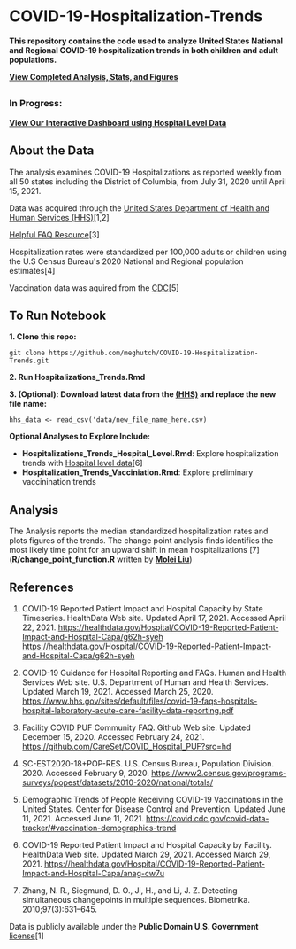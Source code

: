# COVID-19-Hospitalization-Trends

**This repository contains the code used to analyze United States National and Regional COVID-19 hospitalization trends in both children and adult populations.**

**[View Completed Analysis, Stats, and Figures](https://meghutch.github.io/projects/Hospitalization_Trends.html)**

##

### **In Progress:**

**[View Our Interactive Dashboard using Hospital Level Data](https://meg-hutch.shinyapps.io/covid-19_hospitalization_dash/)** 
## About the Data

The analysis examines COVID-19 Hospitalizations as reported weekly from all 50 states including the District of Columbia, from July 31, 2020 until April 15, 2021.

Data was acquired through the [United States Department of Health and Human Services (HHS)](https://healthdata.gov/Hospital/COVID-19-Reported-Patient-Impact-and-Hospital-Capa/g62h-syeh)[1,2]

[Helpful FAQ Resource](https://github.com/CareSet/COVID_Hospital_PUF?src=hd)[3]

Hospitalization rates were standardized per 100,000 adults or children using the U.S Census Bureau's 2020 National and Regional population estimates[4]

Vaccination data was aquired from the [CDC](https://covid.cdc.gov/covid-data-tracker/#vaccination-demographics-trends)[5]

## **To Run Notebook**

**1. Clone this repo:**

```git clone https://github.com/meghutch/COVID-19-Hospitalization-Trends.git```

**2. Run Hospitalizations_Trends.Rmd**

**3. (Optional): Download latest data from the [(HHS)](https://healthdata.gov/Hospital/COVID-19-Reported-Patient-Impact-and-Hospital-Capa/g62h-syeh) and replace the new file name:**

```hhs_data <- read_csv('data/new_file_name_here.csv)```

**Optional Analyses to Explore Include:**

* **Hospitalizations_Trends_Hospital_Level.Rmd**: Explore hospitalization trends with [Hospital level data](https://healthdata.gov/Hospital/COVID-19-Reported-Patient-Impact-and-Hospital-Capa/anag-cw7u)[6] 
* **Hospitalization_Trends_Vacciniation.Rmd**: Explore preliminary vaccinination trends 

## **Analysis**

The Analysis reports the median standardized hospitalization rates and plots figures of the trends. The change point analysis finds identifies the most likely time point for an upward shift in mean hospitalizations [7] (**R/change_point_function.R** written by **[Molei Liu](https://github.com/moleibobliu)**)

## References

1. COVID-19 Reported Patient Impact and Hospital Capacity by State Timeseries. HealthData Web site. Updated April 17, 2021. Accessed April 22, 2021. https://healthdata.gov/Hospital/COVID-19-Reported-Patient-Impact-and-Hospital-Capa/g62h-syeh https://healthdata.gov/Hospital/COVID-19-Reported-Patient-Impact-and-Hospital-Capa/g62h-syeh

2. COVID-19 Guidance for Hospital Reporting and FAQs. Human and Health Services Web site. U.S. Department of Human and Health Services. Updated March 19, 2021. Accessed March 25, 2020. https://www.hhs.gov/sites/default/files/covid-19-faqs-hospitals-hospital-laboratory-acute-care-facility-data-reporting.pdf

3. Facility COVID PUF Community FAQ. Github Web site. Updated December 15, 2020. Accessed February 24, 2021. https://github.com/CareSet/COVID_Hospital_PUF?src=hd

4. SC-EST2020-18+POP-RES. U.S. Census Bureau, Population Division. 2020. Accessed February 9, 2020. https://www2.census.gov/programs-surveys/popest/datasets/2010-2020/national/totals/

5. Demographic Trends of People Receiving COVID-19 Vaccinations in the United States. Center for Disease Control and Prevention. Updated June 11, 2021. Accessed June 11, 2021. https://covid.cdc.gov/covid-data-tracker/#vaccination-demographics-trend

6. COVID-19 Reported Patient Impact and Hospital Capacity by Facility. HealthData Web site. Updated March 29, 2021. Accessed March 29, 2021. https://healthdata.gov/Hospital/COVID-19-Reported-Patient-Impact-and-Hospital-Capa/anag-cw7u

7. Zhang, N. R., Siegmund, D. O., Ji, H., and Li, J. Z. Detecting simultaneous changepoints in multiple sequences. Biometrika. 2010;97(3):631–645. 

Data is publicly available under the **Public Domain U.S. Government** [license](https://www.usa.gov/government-works)[1]



